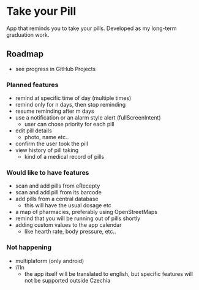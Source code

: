 # Take your Pill
App that reminds you to take your pills. Developed as my long-term graduation work.

## Roadmap
- see progress in GitHub Projects

### Planned features
- remind at specific time of day (multiple times)
- remind only for n days, then stop reminding
- resume reminding after m days
- use a notification or an alarm style alert (fullScreenIntent)
  - user can chose priority for each pill
- edit pill details
  - photo, name etc..
- confirm the user took the pill
- view history of pill taking
  - kind of a medical record of pills

### Would like to have features
- scan and add pills from eRecepty
- scan and add pill from its barcode
- add pills from a central database
  - this will have the usual dosage etc
- a map of pharmacies, preferably using OpenStreetMaps
- remind that you will be running out of pills shortly
- adding custom values to the app calendar 
  - like hearth rate, body pressure, etc..

### Not happening
- multiplaform (only android)
- i11n
  - the app itself will be translated to english, but specific features will not be supported outside Czechia
